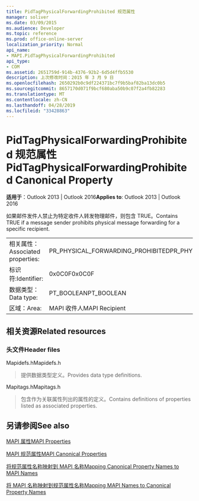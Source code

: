 ```yaml
---
title: PidTagPhysicalForwardingProhibited 规范属性
manager: soliver
ms.date: 03/09/2015
ms.audience: Developer
ms.topic: reference
ms.prod: office-online-server
localization_priority: Normal
api_name:
- MAPI.PidTagPhysicalForwardingProhibited
api_type:
- COM
ms.assetid: 2651759d-914b-4376-92b2-6d5d4ffb5530
description: 上次修改时间：2015 年 3 月 9 日
ms.openlocfilehash: 2650292b0c9df224371bc7f9b5baf82ba13dc0b5
ms.sourcegitcommit: 8657170d071f9bcf680aba50b9c07f2a4fb82283
ms.translationtype: MT
ms.contentlocale: zh-CN
ms.lasthandoff: 04/28/2019
ms.locfileid: "33428863"
---
```

# <a name="pidtagphysicalforwardingprohibited-canonical-property"></a><span data-ttu-id="b3cbe-103">PidTagPhysicalForwardingProhibited 规范属性</span><span class="sxs-lookup"><span data-stu-id="b3cbe-103">PidTagPhysicalForwardingProhibited Canonical Property</span></span>

  
  
<span data-ttu-id="b3cbe-104">**适用于**：Outlook 2013 | Outlook 2016</span><span class="sxs-lookup"><span data-stu-id="b3cbe-104">**Applies to**: Outlook 2013 | Outlook 2016</span></span> 
  
<span data-ttu-id="b3cbe-105">如果邮件发件人禁止为特定收件人转发物理邮件，则包含 TRUE。</span><span class="sxs-lookup"><span data-stu-id="b3cbe-105">Contains TRUE if a message sender prohibits physical message forwarding for a specific recipient.</span></span>
  
|||
|:-----|:-----|
|<span data-ttu-id="b3cbe-106">相关属性：</span><span class="sxs-lookup"><span data-stu-id="b3cbe-106">Associated properties:</span></span>  <br/> |<span data-ttu-id="b3cbe-107">PR_PHYSICAL_FORWARDING_PROHIBITED</span><span class="sxs-lookup"><span data-stu-id="b3cbe-107">PR_PHYSICAL_FORWARDING_PROHIBITED</span></span>  <br/> |
|<span data-ttu-id="b3cbe-108">标识符:</span><span class="sxs-lookup"><span data-stu-id="b3cbe-108">Identifier:</span></span>  <br/> |<span data-ttu-id="b3cbe-109">0x0C0F</span><span class="sxs-lookup"><span data-stu-id="b3cbe-109">0x0C0F</span></span>  <br/> |
|<span data-ttu-id="b3cbe-110">数据类型：</span><span class="sxs-lookup"><span data-stu-id="b3cbe-110">Data type:</span></span>  <br/> |<span data-ttu-id="b3cbe-111">PT_BOOLEAN</span><span class="sxs-lookup"><span data-stu-id="b3cbe-111">PT_BOOLEAN</span></span>  <br/> |
|<span data-ttu-id="b3cbe-112">区域：</span><span class="sxs-lookup"><span data-stu-id="b3cbe-112">Area:</span></span>  <br/> |<span data-ttu-id="b3cbe-113">MAPI 收件人</span><span class="sxs-lookup"><span data-stu-id="b3cbe-113">MAPI Recipient</span></span>  <br/> |
   
## <a name="related-resources"></a><span data-ttu-id="b3cbe-114">相关资源</span><span class="sxs-lookup"><span data-stu-id="b3cbe-114">Related resources</span></span>

### <a name="header-files"></a><span data-ttu-id="b3cbe-115">头文件</span><span class="sxs-lookup"><span data-stu-id="b3cbe-115">Header files</span></span>

<span data-ttu-id="b3cbe-116">Mapidefs.h</span><span class="sxs-lookup"><span data-stu-id="b3cbe-116">Mapidefs.h</span></span>
  
> <span data-ttu-id="b3cbe-117">提供数据类型定义。</span><span class="sxs-lookup"><span data-stu-id="b3cbe-117">Provides data type definitions.</span></span>
    
<span data-ttu-id="b3cbe-118">Mapitags.h</span><span class="sxs-lookup"><span data-stu-id="b3cbe-118">Mapitags.h</span></span>
  
> <span data-ttu-id="b3cbe-119">包含作为关联属性列出的属性的定义。</span><span class="sxs-lookup"><span data-stu-id="b3cbe-119">Contains definitions of properties listed as associated properties.</span></span>
    
## <a name="see-also"></a><span data-ttu-id="b3cbe-120">另请参阅</span><span class="sxs-lookup"><span data-stu-id="b3cbe-120">See also</span></span>



[<span data-ttu-id="b3cbe-121">MAPI 属性</span><span class="sxs-lookup"><span data-stu-id="b3cbe-121">MAPI Properties</span></span>](mapi-properties.md)
  
[<span data-ttu-id="b3cbe-122">MAPI 规范属性</span><span class="sxs-lookup"><span data-stu-id="b3cbe-122">MAPI Canonical Properties</span></span>](mapi-canonical-properties.md)
  
[<span data-ttu-id="b3cbe-123">将规范属性名称映射到 MAPI 名称</span><span class="sxs-lookup"><span data-stu-id="b3cbe-123">Mapping Canonical Property Names to MAPI Names</span></span>](mapping-canonical-property-names-to-mapi-names.md)
  
[<span data-ttu-id="b3cbe-124">将 MAPI 名称映射到规范属性名称</span><span class="sxs-lookup"><span data-stu-id="b3cbe-124">Mapping MAPI Names to Canonical Property Names</span></span>](mapping-mapi-names-to-canonical-property-names.md)

